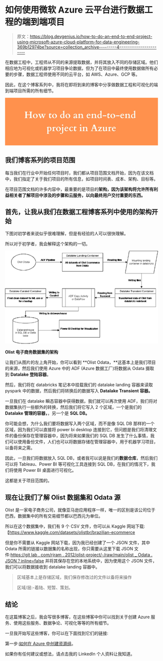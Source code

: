 # 如何使用微软 Azure 云平台进行数据工程的端到端项目

> 原文：<https://blog.devgenius.io/how-to-do-an-end-to-end-project-using-microsoft-azure-cloud-platform-for-data-engineering-369b12974be?source=collection_archive---------4----------------------->

在数据工程中，工程师从不同的来源提取数据，并将其放入不同的存储区域。他们相应地为可视化或机器学习项目争论数据，但为了在项目中最终使用数据做所有必要的步骤，数据工程师使用不同的云平台，如 AWS、Azure、GCP 等。

因此，在这个博客系列中，我将在即将到来的博客中分享做数据工程和可视化的端到端项目所需的所有细节。

![](img/0826c30e3a20772292c5b6b1535671ae.png)

## 我们博客系列的项目范围

每当我们在行业中开始任何项目时，我们都从项目范围文档开始，因为在该文档中，我们指定了关于我们项目的所有信息，如项目时间表、成本、架构、目标等。

在项目范围文档的许多内容中，最重要的是项目的**架构，因为该架构将允许所有利益相关者了解项目中涉及的步骤和云服务，以向最终用户交付重要的东西。**

## 首先，让我从我们在数据工程博客系列中使用的架构开始

下图对初学者来说似乎很难理解，但是有经验的人可以很快理解。

所以对于初学者，我会解释这个架构的一切。

![](img/2369ce755aa5dc2bbbaf18f08d38afa0.png)

**Olist 电子商务数据集的架构**

让我们从图片的左上角开始，你可以看到 **Olist Odata，**这基本上是我们项目的来源，然后我们使用 Azure 中的 ADF (Azure 数据工厂)将数据从 Odata 摄取到 **Datalake 登陆容器**。

然后，我们将在 databricks 笔记本中挂载我们的 datalake landing 容器来读取 pyspark 中的数据，然后我们将转换后的数据写入 **Datalake Transient 容器。**

一旦我们在 datalake 瞬态容器中获得数据，我们就可以再次使用 ADF，我们将对数据集执行一些额外的转换，然后我们将它写入 2 个区域，一个是我们的 **Datalake 管理的容器，**，另一个是 **SQL DB。**

你可能会想，为什么我们要将数据写入两个区域，而不是像 SQL DB 那样的一个区域，因为我们可以直接将 power bi desktop 连接到它，但问题是我们将清理文件的备份保存在管理容器中，因为将来如果我们的 SQL DB 发生了什么事情，我们可以使用备份文件，人们也可以将数据存储在管理容器中，用于机器学习项目，以备将来之需。

因此，一旦我们将数据放入 SQL DB，或者我可以说是我们的**数据仓库**，然后我们可以将 Tableau、Power BI 等可视化工具连接到 SQL DB，在我们的情况下，我们将使用 Power BI 桌面进行可视化。

这都是关于项目范围的。

## 现在让我们了解 Olist 数据集和 Odata 源

Olist 是一家电子商务公司，就像亚马逊应用程序一样，唯一的区别是该公司位于巴西，数据集中的所有交易细节都以巴西元为单位。

所以在这个数据集中，我们有 9 个 CSV 文件，你可以从 Kaggle 网站下载:【https://www.kaggle.com/datasets/olistbr/brazilian-ecommerce 

但是你不需要从 Kaggle 网站下载，因为我已经创建了一个 JSON 文件，其中 Odata 所需的链接以数据集的名称出现，你只需要从这里下载 JSON 文件:[https://git lab . com/rjram . 2012/olist-project/-/raw/main/olist _ Odata . JSON？inline=false](https://gitlab.com/rjram.2012/olist-project/-/raw/main/olist_odata.json?inline=false) 并将其保存在您的本地系统中，因为使用这个 JSON 文件，我们可以将数据接收到 datalake landing 容器中。

> 区域基本上是存储区域，我们保存修改过的文件以备将来操作
> 
> 区域/层:-着陆、短暂、策划。

## 结论

在这篇博客之后，我会写很多博客，在这些博客中你可以找到关于创建 Azure 服务、使用这些服务、数据争论、可视化等等的所有细节。

一旦我开始写这些博客，你可以在下面找到它们的链接:

第一步:[如何在 Azure 中创建资源组](https://medium.com/@rjram.2012/how-to-create-a-resource-group-in-azure-b79d5d9eb882)。

如果你有任何建议或想法，请点击我的 LinkedIn 个人资料让我知道。